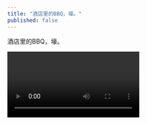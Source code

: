 ```yaml
---
title: "酒店里的BBQ，壕。"
published: false
---
```

酒店里的BBQ，壕。



<video controls="" autoplay="" name="media"><source src="{{ "/assets/images/2014/11/2014-11-13-jiu-dian-/1.mp4" | relative_url }}" type="video/mp4"></video>

